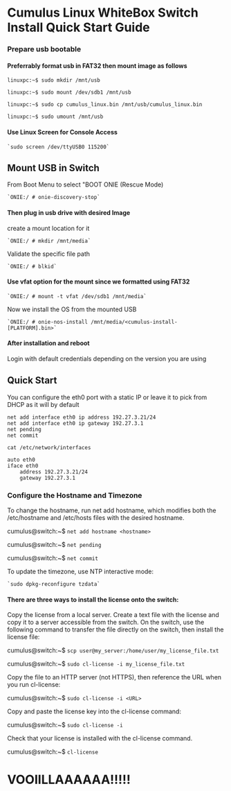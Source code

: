 # Cumulus Linux WhiteBox Switch Install Quick Start Guide

### Prepare usb bootable
    
#### Preferrably format usb in FAT32 then mount image as follows
    
```
linuxpc:~$ sudo mkdir /mnt/usb

linuxpc:~$ sudo mount /dev/sdb1 /mnt/usb

linuxpc:~$ sudo cp cumulus_linux.bin /mnt/usb/cumulus_linux.bin

linuxpc:~$ sudo umount /mnt/usb
```

#### Use Linux Screen for Console Access
    
    `sudo screen /dev/ttyUSB0 115200` 

## Mount USB in Switch

From Boot Menu to select "BOOT ONIE (Rescue Mode)

    `ONIE:/ # onie-discovery-stop`

#### Then plug in usb drive with desired Image

create a mount location for it

    `ONIE:/ # mkdir /mnt/media`

Validate the specific file path

    `ONIE:/ # blkid`
  
#### Use vfat option for the mount since we formatted using FAT32

    `ONIE:/ # mount -t vfat /dev/sdb1 /mnt/media`

Now we install the OS from the mounted USB

    `ONIE:/ # onie-nos-install /mnt/media/<cumulus-install-[PLATFORM].bin>`

#### After installation and reboot

Login with default credentials depending on the version you are using

## Quick Start
You can configure the eth0 port with a static IP or leave it to pick from DHCP as it will by default

```
net add interface eth0 ip address 192.27.3.21/24
net add interface eth0 ip gateway 192.27.3.1
net pending
net commit
```

`cat /etc/network/interfaces` 
```
auto eth0
iface eth0
    address 192.27.3.21/24
    gateway 192.27.3.1
```

### Configure the Hostname and Timezone

To change the hostname, run net add hostname, which modifies both the /etc/hostname and /etc/hosts files with the desired hostname.

cumulus@switch:~$ `net add hostname <hostname>`

cumulus@switch:~$ `net pending`

cumulus@switch:~$ `net commit`

To update the timezone, use NTP interactive mode:

    `sudo dpkg-reconfigure tzdata`

#### There are three ways to install the license onto the switch:

Copy the license from a local server. Create a text file with the license and copy it to a server accessible from the switch. On the switch, use the following command to transfer the file directly on the switch, then install the license file:

cumulus@switch:~$ `scp user@my_server:/home/user/my_license_file.txt`

cumulus@switch:~$ `sudo cl-license -i my_license_file.txt`

Copy the file to an HTTP server (not HTTPS), then reference the URL when you run cl-license:

cumulus@switch:~$ `sudo cl-license -i <URL>`

Copy and paste the license key into the cl-license command:

cumulus@switch:~$ `sudo cl-license -i`
<paste license key>

Check that your license is installed with the cl-license command.

cumulus@switch:~$ `cl-license` 


# VOOIILLAAAAAA!!!!!
